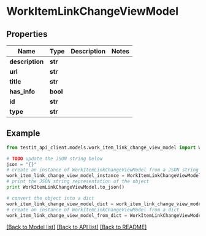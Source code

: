 # WorkItemLinkChangeViewModel


## Properties
Name | Type | Description | Notes
------------ | ------------- | ------------- | -------------
**description** | **str** |  | 
**url** | **str** |  | 
**title** | **str** |  | 
**has_info** | **bool** |  | 
**id** | **str** |  | 
**type** | **str** |  | 

## Example

```python
from testit_api_client.models.work_item_link_change_view_model import WorkItemLinkChangeViewModel

# TODO update the JSON string below
json = "{}"
# create an instance of WorkItemLinkChangeViewModel from a JSON string
work_item_link_change_view_model_instance = WorkItemLinkChangeViewModel.from_json(json)
# print the JSON string representation of the object
print WorkItemLinkChangeViewModel.to_json()

# convert the object into a dict
work_item_link_change_view_model_dict = work_item_link_change_view_model_instance.to_dict()
# create an instance of WorkItemLinkChangeViewModel from a dict
work_item_link_change_view_model_from_dict = WorkItemLinkChangeViewModel.from_dict(work_item_link_change_view_model_dict)
```
[[Back to Model list]](../README.md#documentation-for-models) [[Back to API list]](../README.md#documentation-for-api-endpoints) [[Back to README]](../README.md)


